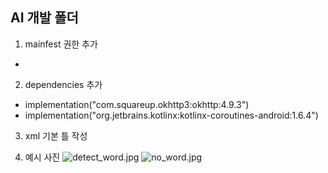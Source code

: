 ## AI 개발 폴더
1. mainfest 권한 추가
- <uses-permission android:name="android.permission.INTERNET" />

2. dependencies 추가
- implementation("com.squareup.okhttp3:okhttp:4.9.3")
- implementation("org.jetbrains.kotlinx:kotlinx-coroutines-android:1.6.4")
3. xml 기본 틀 작성

4. 예시 사진
![detect_word.jpg](..%2F..%2Fdetect_word.jpg)
![no_word.jpg](..%2F..%2Fno_word.jpg)
